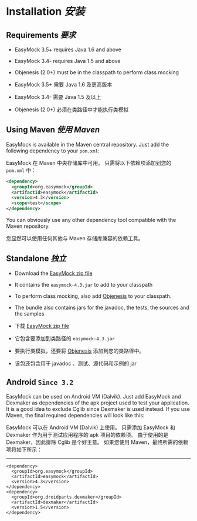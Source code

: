# Installation _安装_


## Requirements _要求_


* EasyMock 3.5+ requires Java 1.6 and above
* EasyMock 3.4- requires Java 1.5 and above
* Objenesis (2.0+) must be in the classpath to perform class mocking


* EasyMock 3.5+ 需要 Java 1.6 及更高版本
* EasyMock 3.4- 需要 Java 1.5 及以上
* Objenesis (2.0+) 必须在类路径中才能执行类模拟


## Using Maven _使用 Maven_


EasyMock is available in the Maven central repository. 
Just add the following dependency to your `pom.xml`:


EasyMock 在 Maven 中央存储库中可用。
只需将以下依赖项添加到您的 `pom.xml` 中：


```xml
<dependency>
  <groupId>org.easymock</groupId>
  <artifactId>easymock</artifactId>
  <version>4.3</version>
  <scope>test</scope>
</dependency>
```


You can obviously use any other dependency tool compatible with the Maven repository.


您显然可以使用任何其他与 Maven 存储库兼容的依赖工具。


## Standalone _独立_

* Download the [EasyMock zip file](https://github.com/easymock/easymock/releases/download/easymock-4.3/easymock-4.3-bundle.zip)
* It contains the `easymock-4.3.jar` to add to your classpath
* To perform class mocking, also add [Objenesis]() to your classpath.
* The bundle also contains jars for the javadoc, the tests, the sources and the samples


* 下载 [EasyMock zip file](https://github.com/easymock/easymock/releases/download/easymock-4.3/easymock-4.3-bundle.zip)
* 它包含要添加到类路径的 `easymock-4.3.jar`
* 要执行类模拟，还要将 [Objenesis](http://objenesis.org/) 添加到您的类路径中。
* 该包还包含用于 javadoc 、测试、源代码和示例的 jar


## Android `Since 3.2`

EasyMock can be used on Android VM (Dalvik). 
Just add EasyMock and Dexmaker as dependencies of the apk project used to test your application. 
It is a good idea to exclude Cglib since Dexmaker is used instead. 
If you use Maven, the final required dependencies will look like this:


EasyMock 可以在 Android VM (Dalvik) 上使用。
只需添加 EasyMock 和 Dexmaker 作为用于测试应用程序的 apk 项目的依赖项。
由于使用的是 Dexmaker，因此排除 Cglib 是个好主意。
如果您使用 Maven，最终所需的依赖项将如下所示：

---

```text
<dependency>
  <groupId>org.easymock</groupId>
  <artifactId>easymock</artifactId>
  <version>4.3</version>
</dependency>
<dependency>
  <groupId>org.droidparts.dexmaker</groupId>
  <artifactId>dexmaker</artifactId>
  <version>1.5</version>
</dependency>
```
